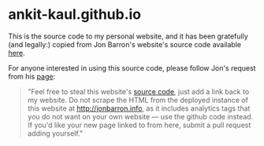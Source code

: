 # ankit-kaul.github.io

This is the source code to my personal website, and it has been gratefully (and legally:) copied from Jon Barron's website's source code available [here](https://github.com/jonbarron/website).

For anyone interested in using this source code, please follow Jon's request from his [page](https://jonbarron.info/):

>"Feel free to steal this website's [source code](https://github.com/jonbarron/website), just add a link back to my website. Do not scrape the HTML from the deployed instance of this website at http://jonbarron.info, as it includes analytics tags that you do not want on your own website — use the github code instead. If you'd like your new page linked to from here, submit a pull request adding yourself."
